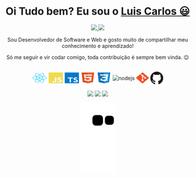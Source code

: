 <div>
  
  <h1 align="center">
    Oi Tudo bem? Eu sou o 
    <a href="https://www.linkedin.com/in/luis-carlos-vieira/">Luis Carlos 😃️</a>
  </h1>
  </div>
<div align="center">
  <a href="https://github.com/LittleCharles">
      <img height="150em" src="https://github-readme-stats.vercel.app/api?username=LittleCharles&show_icons=true&theme=chartreuse-dark&include_all_commits=true&count_private=true"/>
      <img height="150em" src="https://github-readme-stats.vercel.app/api/top-langs/?username=LittleCharles&layout=compact&langs_count=7&theme=chartreuse-dark"/>
  </a>
</div>
  
  <p align="center">
    Sou Desenvolvedor de Software e Web e gosto muito de compartilhar meu conhecimento e aprendizado!
  </p>
  
  <p align="center">
    Só me seguir e vir codar comigo, toda contribuição é sempre bem vinda. 😉️
  </p>
  

<div align="center" valign="top"><br>
  <img align="center" alt="React" height="30" width="40" src="https://raw.githubusercontent.com/devicons/devicon/master/icons/react/react-original.svg">
  <img align="center" alt="Js" height="30" width="40" src="https://raw.githubusercontent.com/devicons/devicon/master/icons/javascript/javascript-plain.svg">
  <img align="center" alt="Js" height="30" width="40" src="https://raw.githubusercontent.com/devicons/devicon/master/icons/typescript/typescript-plain.svg">
  <img align="center" alt="HTML" height="30" width="40" src="https://raw.githubusercontent.com/devicons/devicon/master/icons/html5/html5-original.svg">
  <img align="center" alt="CSS" height="30" width="40" src="https://raw.githubusercontent.com/devicons/devicon/master/icons/css3/css3-original.svg">
  <img align="center" alt="nodejs" height="30" width="40" src="https://cdn.worldvectorlogo.com/logos/nodejs-icon.svg">
  <img align="center" alt="git" height="30" width="35" src="https://raw.githubusercontent.com/devicons/devicon/master/icons/git/git-original.svg">
  <img align="center" alt="github" height="35" width="35" src="/Img/GitHub.png">
</div><br>
<div align="center">
  <a href="https://www.instagram.com/lc_vieir4/" target="_blank"><img src="https://img.shields.io/badge/-Instagram-%23E4405F?style=for-the-badge&logo=instagram&logoColor=white" target="_blank"></a>
  <a href="https://www.linkedin.com/in/luis-carlos-vieira/" target="_blank"><img src="https://img.shields.io/badge/-LinkedIn-%230077B5?style=for-the-badge&logo=linkedin&logoColor=white" target="_blank"></a> 
  <a href="mailto:luis.carlos.vieira@live.com"><img src="https://img.shields.io/badge/Microsoft_Outlook-0078D4?style=for-the-badge&logo=microsoft-outlook&logoColor=white" target="_blank"></a>
</div>

<div align="center">

  ![Snake animation](https://github.com/LittleCharles/LittleCharles/blob/output/github-contribution-grid-snake.svg)

</div>


